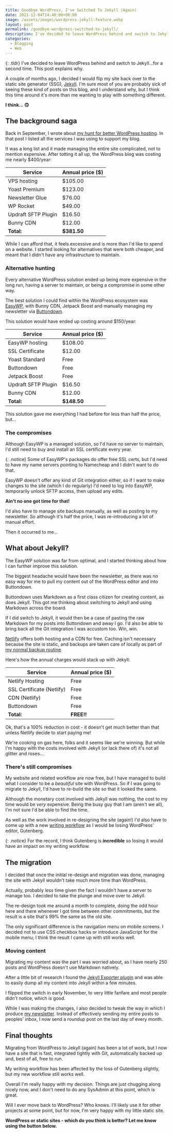```yaml
---
title: Goodbye WordPress, I've Switched To Jekyll (Again)
date: 2021-12-04T14:40:00+00:00
image: /assets/images/wordpress-jekyll-feature.webp
layout: post
permalink: /goodbye-wordpress-switched-to-jekyll/
description: I've decided to leave WordPress behind and switch to Jekyll...for a second time. This post explains why...
categories:
  - Blogging
  - Web
---
```

{:  .tldr}
I've decided to leave WordPress behind and switch to Jekyll...for a second time. This post explains why.

A couple of months ago, I decided I would flip my site back over to the static site generator (SSG), [Jekyll](https://jekyllrb.com/). I'm sure most of you are probably sick of seeing these kind of posts on this blog, and I understand why, but I think this time around it's more than me wanting to play with something different.

**I think... 🙃**

## The background saga
Back in September, I wrote about [my hunt for better WordPress hosting](/the-hunt-for-better-wordpress-hosting/). In that post I listed all the services I was using to support my blog.

It was a long list and it made managing the entire site complicated, not to mention expensive. After totting it all up, the WordPress blog was costing me nearly $400/year:

| Service  |  Annual price ($)  |
|---|---|
|  VPS hosting  | $105.00  |
| Yoast Premium  |  $123.00 |
| Newsletter Glue  |  $76.00 |
| WP Rocket  | $49.00  |
| Updraft SFTP Plugin  |  $16.50 |
| Bunny CDN  | $12.00  |
| **Total:** | **$381.50**  |

While I can afford that, it feels excessive and is more than I'd like to spend on a website. I started looking for alternatives that were both cheaper, and meant that I didn't have any infrastructure to maintain.

### Alternative hunting

Every alternative WordPress solution ended up being more expensive in the long run, having a server to maintain, or being a compromise in some other way.

The best solution I could find within the WordPress ecosystem was [EasyWP](https://easywp.com), with Bunny CDN, Jetpack Boost and manually managing my newsletter via [Buttondown](https://buttondown.email).

This solution would have ended up costing around $150/year:

| Service  |  Annual price ($)  |
|---|---|
|  EasyWP hosting  | $108.00  |
| SSL Certificate | $12.00 |
| Yoast Standard  |  Free |
| Buttondown  |  Free |
| Jetpack Boost  | Free  |
| Updraft SFTP Plugin  |  $16.50 |
| Bunny CDN  | $12.00  |
| **Total:** | **$148.50**  |

This solution gave me everything I had before for less than half the price, but...

### The compromises
Although EasyWP is a managed solution, so I'd have no server to maintain, I'd still need to buy and install an SSL certificate every year.

{: .notice}
Some of EasyWP's packages do offer free SSL certs, but I'd need to have my name servers pointing to Namecheap and I didn't want to do that.

EasyWP doesn't offer any kind of Git integration either, so if I want to make changes to the site (which I do regularly) I'd need to log into EasyWP, temporarily unlock SFTP access, then upload any edits.

**Ain't no one got time for that!**

I'd also have to manage site backups manually, as well as posting to my newsletter. So although it's half the price, I was re-introducing a lot of manual effort.

Then it occurred to me...

## What about Jekyll?
The EasyWP solution was far from optimal, and I started thinking about how I can further improve this solution.

The biggest headache would have been the newsletter, as there was no easy way for me to pull my content out of the WordPress editor and into Buttondown.

Buttondown uses Markdown as a first class citizen for creating content, as does Jekyll. This got me thinking about switching to Jekyll and using Markdown across the board.

If I did switch to Jekyll, it would then be a case of pasting the raw Markdown for my posts into Buttondown and away I go. I'd also be able to bring back all the Git integration I was accustom too. Win, win.

[Netlify](https://netlify.com) offers both hosting and a CDN for free. Caching isn't necessary because the site is static, and backups are taken care of locally as part of [my normal backup routine](/pull-and-backup-multiple-github-repositories-script/).

Here's how the annual charges would stack up with Jekyll:

| Service  |  Annual price ($)  |
|---|---|
|  Netlify Hosting  | Free  |
| SSL Certificate (Netlify) | Free |
| CDN (Netlify)  | Free |
| Buttondown  |  Free |
| **Total:** | **FREE!!**  |

Ok, that's a 100% reduction in cost - it doesn't get much better than that unless Netlify decide to start paying me!

We're cooking on gas here, folks and it seems like we're winning. But while I'm happy with the costs involved with Jekyll (or lack there of) it's not all glitter and roses...

### There's still compromises
My website and related workflow are now free, but I have managed to build what I consider to be a _beautiful_ site with WordPress. So if I was going to migrate to Jekyll, I'd have to re-build the site so that it looked the same.

Although the monetary cost involved with Jekyll was nothing, the cost to my time would be _very_ expensive. Being the busy guy that I am (aren't we all), I'm not sure I'd be able to find the time.

As well as the work involved in re-designing the site (again!) I'd also have to come up with a new [writing workflow](/my-writing-workflow) as I would be losing WordPress' editor, Gutenberg.

{: .notice}
For the record, I think Gutenberg is **incredible** so losing it would have an impact on my writing workflow.

##  The migration
I decided that once the initial re-design and migration was done, managing the site with Jekyll wouldn't take much more time than WordPress.

Actually, probably _less_ time given the fact I wouldn't have a server to manage too. I decided to take the plunge and move over to Jekyll.

The re-design took me around a month to complete, doing the odd hour here and there whenever I got time between other commitments, but the result is a site that's 99% the same as the old site.

The only significant difference is the navigation menu on mobile screens. I decided not to use CSS checkbox hacks or introduce JavaScript for the mobile menu; I think the result I came up with still works well.

### Moving content
Migrating my content was the part I was worried about, as I have nearly 250 posts and WordPress doesn't use Markdown natively.

After a little bit of research I found the [Jekyll Exporter plugin](https://wordpress.org/plugins/jekyll-exporter/) and was able to easily dump all my content into Jekyll within a few minutes.

I flipped the switch in early November, to very little fanfare and most people didn't notice, which is good.

While I was making the changes, I also decided to tweak the way in which I produce [my newsletter](/newsletter). Instead of effectively sending my entire posts to peoples' inbox, I now send a roundup post on the last day of every month.

## Final thoughts
Migrating from WordPress to Jekyll (again) has been a lot of work, but I now have a site that is fast, integrated tightly with Git, automatically backed up and, best of all, free to run.

My writing workflow has been affected by the loss of Gutenberg slightly, but my new workflow still works well.

Overall I'm really happy with my decision. Things are just chugging along nicely now, and I don't need to do any SysAdmin at this point, which is great.

Will I ever move back to WordPress? Who knows. I'll likely use it for other projects at some point, but for now, I'm very happy with my little static site.

**WordPress or static sites - which do you think is better? Let me know using the button below.**
